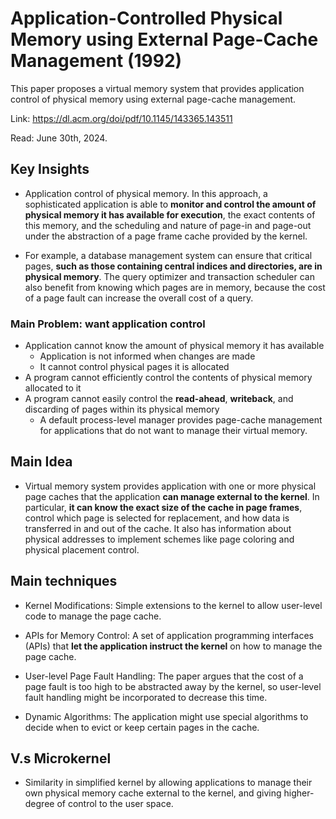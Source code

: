# Application-Controlled Physical Memory using External Page-Cache Management (1992)  
This paper proposes a virtual memory system that provides application control of physical memory using external page-cache management. 

Link: https://dl.acm.org/doi/pdf/10.1145/143365.143511

Read: June 30th, 2024.

## Key Insights

* Application control of physical memory. In this approach, a sophisticated application is able to **monitor and control the amount of physical memory it has available for execution**, the exact contents of this memory, and the scheduling and nature of page-in and page-out under the abstraction of a page frame cache provided by the kernel. 

* For example, a database management system can ensure that critical pages, **such as those containing central indices and directories, are in physical memory**. The query optimizer and transaction scheduler can also benefit from knowing which pages are in memory, because the cost of a page fault can increase the overall cost of a query.

### Main Problem: want application control 

* Application cannot know the amount of physical memory it has available 
    * Application is not informed when changes are made 
    * It cannot control physical pages it is allocated 
* A program cannot efficiently control the contents of physical memory allocated to it 
* A program cannot easily control the **read-ahead**, **writeback**, and discarding of pages within its physical memory 
  * A default process-level manager provides page-cache management for applications that do not want to manage their virtual memory. 

## Main Idea
* Virtual memory system provides application with one or more physical page caches that the application **can manage external to the kernel**. In particular, **it can know the exact size of the cache in page frames**, control which page is selected for replacement, and how data is transferred in and out of the cache. It also has information about physical addresses to implement schemes like page coloring and physical placement control. 

## Main techniques
* Kernel Modifications: Simple extensions to the kernel to allow user-level code to manage the page cache.

* APIs for Memory Control: A set of application programming interfaces (APIs) that **let the application instruct the kernel** on how to manage the page cache.

* User-level Page Fault Handling: The paper argues that the cost of a page fault is too high to be abstracted away by the kernel, so user-level fault handling might be incorporated to decrease this time.

* Dynamic Algorithms: The application might use special algorithms to decide when to evict or keep certain pages in the cache.

## V.s Microkernel 
* Similarity in simplified kernel by allowing applications to manage their own physical memory cache external to the kernel, and giving higher-degree of control to the user space. 
